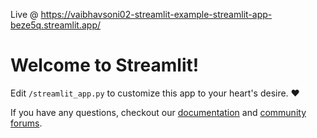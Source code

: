 Live @ https://vaibhavsoni02-streamlit-example-streamlit-app-beze5q.streamlit.app/

# Welcome to Streamlit!

Edit `/streamlit_app.py` to customize this app to your heart's desire. :heart:

If you have any questions, checkout our [documentation](https://docs.streamlit.io) and [community
forums](https://discuss.streamlit.io).
